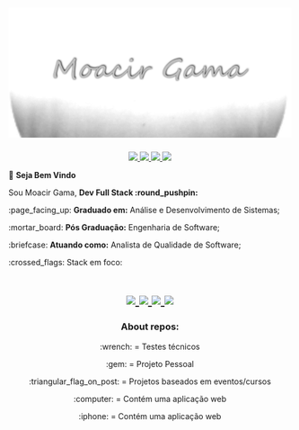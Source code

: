 <h1 align=center> 
  <img src="readme-assets/bnn.png"/>
</h1>

<p align=center>
    <a
    href="https://web.whatsapp.com/send?phone=+557199292189" 
    alt="WhatsApp"
    target="blank"
  >
    <img src="https://img.shields.io/badge/-WhatsApp-gray?style=flat&logo=WhatsApp&logoColor=white" />
  </a>
  <a
    href="mailto:moacirgamaleal@gmail.com" 
    alt="Outlook"
    target="blank"
  >
    <img src="https://img.shields.io/badge/-Gmail-gray?style=flat&logo=gmail&logoColor=white" />
  </a>
  <a
    href="https://www.linkedin.com/in/gama-leal/" 
    alt="LinkedIn"
    target="blank"
  >
    <img src="https://img.shields.io/badge/-LinkedIn-gray?style=flat&logo=Linkedin&logoColor=white" />
  </a>
   <a
    href="https://app.rocketseat.com.br/me/gama-leal" 
    alt="LinkedIn"
    target="blank"
  >
    <img src="https://img.shields.io/badge/Blog-Rocketseat-gray"/>
  </a>
</p>

:checkered_flag: **Seja Bem Vindo**

<p>Sou Moacir Gama, <b>Dev Full Stack :round_pushpin:</b></p> 
<p>:page_facing_up: <b>Graduado em:</b> Análise e Desenvolvimento de Sistemas;</p>
<p>:mortar_board:   <b>Pós Graduação:</b> Engenharia de Software;</p> 
<p>:briefcase:      <b>Atuando como:</b> Analista de Qualidade de Software;</p>  

<p> :crossed_flags: Stack em foco: &nbsp;
<div align="center">
  <h1 align=center> 
    <a href="https://www.typescriptlang.org/">
      <img src="https://img.shields.io/badge/TypeScript-gray">
    </a>
    <a href="https://pt-br.reactjs.org/docs/getting-started.html">
      <img src="https://img.shields.io/badge/ReactJS-gray">
    </a>
    <a href="https://reactnative.dev/docs/getting-started">
      <img src="https://img.shields.io/badge/React-Native-gray">
    </a>
    <a href="https://nodejs.org/en/">
      <img src="https://img.shields.io/badge/NodeJs-gray">
    </a>
  </h1>
</div> 
</p>

<h3 align=center> About repos: </h3>

<div align=center>
  <p align=center>:wrench: = Testes técnicos </p> 
  <p align=center>:gem: = Projeto Pessoal</p>
  <p align=center>:triangular_flag_on_post: = Projetos baseados em eventos/cursos</p>
  <p align=center>:computer: = Contém uma aplicação web </p>
  <p align=center>:iphone: = Contém uma aplicação web</p>
</div>
